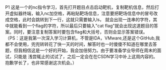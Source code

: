 P1
   这是一个的nc指令学习，首先打开题目点击启动靶机，复制靶机信息，然后打开虚拟器终端，输入nc加空格，再粘贴靶场信息，注意要把靶场信息中的冒号改成空格，此时会跳转到下一行，这就只需要输入ls，
就会出现一连串的字符，其中就能看到一个flag的字符，所以最后只要输入"cat flag"就会出现这道题目的答案。同时，要注意复制答案时要包含flag和大括号，否则会显示答案错误。
（PS：这是我第一次深入学习计算机，不管是IDA，VMware,还是这个GitHub,我都不会使用，兜兜转转花了快一天的时间，解答时也一时傻傻不知道在哪里去答题，但我相信这是一个好的开始，我会加倍努力。由于要准备学业导师在周末的面试，只能是
浅尝辄止的试试了，之后一定会在在CSDN学习中补上这周内容的。抱歉学长了，也非常感谢这次机会。）

